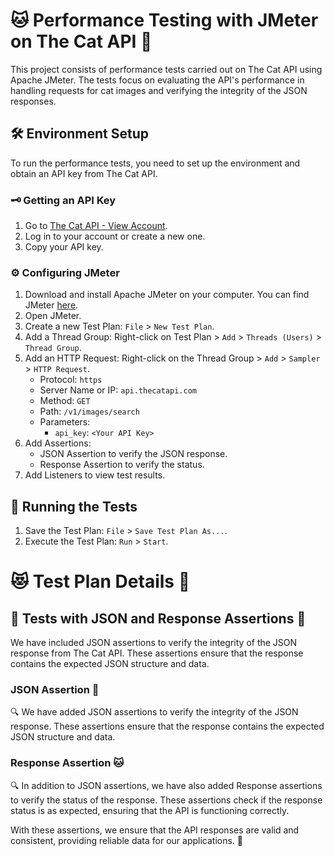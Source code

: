 # 🐱 Performance Testing with JMeter on The Cat API 🐾

This project consists of performance tests carried out on The Cat API using Apache JMeter. The tests focus on evaluating the API's performance in handling requests for cat images and verifying the integrity of the JSON responses.

## 🛠️ Environment Setup

To run the performance tests, you need to set up the environment and obtain an API key from The Cat API.

### 🗝️ Getting an API Key

1. Go to [The Cat API - View Account](https://developers.thecatapi.com/view-account/ylX4blBYT9FaoVd6OhvR?report=gpN-ReBkp).
2. Log in to your account or create a new one.
3. Copy your API key.

### ⚙️ Configuring JMeter

1. Download and install Apache JMeter on your computer. You can find JMeter [here](https://jmeter.apache.org/download_jmeter.cgi).
2. Open JMeter.
3. Create a new Test Plan: `File` > `New Test Plan`.
4. Add a Thread Group: Right-click on Test Plan > `Add` > `Threads (Users)` > `Thread Group`.
5. Add an HTTP Request: Right-click on the Thread Group > `Add` > `Sampler` > `HTTP Request`.
   - Protocol: `https`
   - Server Name or IP: `api.thecatapi.com`
   - Method: `GET`
   - Path: `/v1/images/search`
   - Parameters:
     - `api_key`: `<Your API Key>`
6. Add Assertions:
   - JSON Assertion to verify the JSON response.
   - Response Assertion to verify the status.
7. Add Listeners to view test results.

## 🚀 Running the Tests

1. Save the Test Plan: `File` > `Save Test Plan As...`.
2. Execute the Test Plan: `Run` > `Start`.

# 😻 Test Plan Details 🐾

## 🧪 Tests with JSON and Response Assertions 🐾

We have included JSON assertions to verify the integrity of the JSON response from The Cat API. These assertions ensure that the response contains the expected JSON structure and data.

### JSON Assertion 🐾

🔍 We have added JSON assertions to verify the integrity of the JSON response. These assertions ensure that the response contains the expected JSON structure and data.

### Response Assertion 🐱

🔍 In addition to JSON assertions, we have also added Response assertions to verify the status of the response. These assertions check if the response status is as expected, ensuring that the API is functioning correctly.

With these assertions, we ensure that the API responses are valid and consistent, providing reliable data for our applications. 🚀

